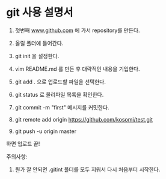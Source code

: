 # git 사용 설명서 #

1. 첫번째 www.github.com 에 가서 repository를 만든다.
2. 올릴 폴더에 들어간다.
3. git init 을 설정한다. 
4. vim README.md 를 만든 후 대략적인 내용을 기입한다.

5. git add . 으로 업로드할 파일을 선택한다.
6. git status 로 올리파일 목록을 확인한다.
7. git commit -m "first" 메시지를 커밋한다.

8. git remote add origin https://github.com/kosomi/test.git
9. git push -u origin master

하면 업로드 끝!

주의사항: 
1. 뭔가 잘 안되면 .gitint 폴더를 모두 지워서 다시 처음부터 시작한다.

